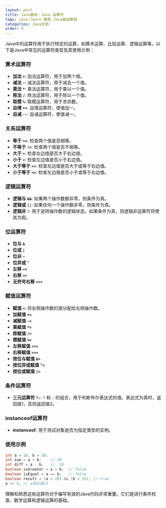 ```yaml
---
layout: post
title: Java基础：Java 运算符
tags: java learn 教程 Java基础教程
categories: Java文档
order: 9
---
```

Java中的运算符用于执行特定的运算，如算术运算、比较运算、逻辑运算等。以下是Java中常见的运算符类型及其使用示例：

### 算术运算符
- **加法 `+`**: 加法运算符，用于加两个值。
- **减法 `-`**: 减法运算符，用于减去一个值。
- **乘法 `*`**: 乘法运算符，用于乘以一个值。
- **除法 `/`**: 除法运算符，用于除以一个值。
- **取模 `%`**: 取模运算符，用于求余数。
- **自增 `++`**: 自增运算符，使值加一。
- **自减 `--`**: 自减运算符，使值减一。

### 关系运算符
- **等于 `==`**: 检查两个值是否相等。
- **不等于 `!=`**: 检查两个值是否不相等。
- **大于 `>`**: 检查左边值是否大于右边值。
- **小于 `<`**: 检查左边值是否小于右边值。
- **大于等于 `>=`**: 检查左边值是否大于或等于右边值。
- **小于等于 `<=`**: 检查左边值是否小于或等于右边值。

### 逻辑运算符
- **逻辑与 `&&`**: 如果两个操作数都非零，则条件为真。
- **逻辑或 `||`**: 如果任何一个操作数非零，则条件为真。
- **逻辑非 `!`**: 用于逆转操作数的逻辑状态。如果条件为真，则逻辑非运算符将使其为假。

### 位运算符
- **位与 `&`**
- **位或 `|`**
- **位非 `~`**
- **位异或 `^`**
- **左移 `<<`**
- **右移 `>>`**
- **无符号右移 `>>>`**

### 赋值运算符
- **赋值 `=`**: 将右侧操作数的值分配给左侧操作数。
- **加赋值 `+=`**
- **减赋值 `-=`**
- **乘赋值 `*=`**
- **除赋值 `/=`**
- **模赋值 `%=`**
- **左移赋值 `<<=`**
- **右移赋值 `>>=`**
- **按位与赋值 `&=`**
- **按位异或赋值 `^=`**
- **按位或赋值 `|=`**

### 条件运算符
- **三元运算符 `?:`**: `?` 和 `:` 的组合，用于判断布尔表达式的值。表达式为真时，返回值1，否则返回值2。

### instanceof运算符
- **instanceof**: 用于测试对象是否为指定类型的实例。

### 使用示例
```java
int a = 10, b = 20;
int sum = a + b;    // 30
int diff = a - b;   // -10
boolean isGreater = a > b;  // false
boolean isEqual = a == b;   // false
boolean result = (a < 20) && (b > 15); // true
a += 5; // a现在是15
```

理解和熟悉这些运算符对于编写有效的Java代码非常重要。它们是进行条件检查、数学运算和逻辑运算的基础。